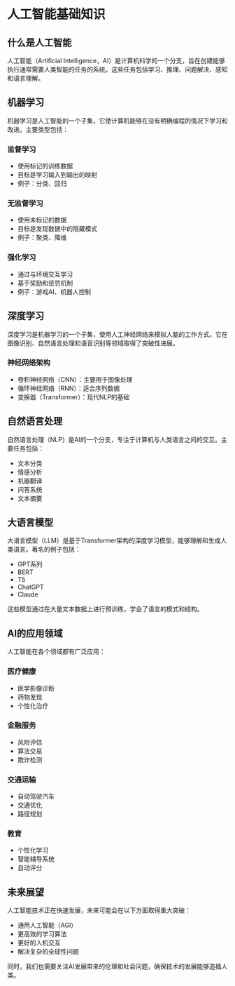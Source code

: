 # 人工智能基础知识

## 什么是人工智能

人工智能（Artificial Intelligence，AI）是计算机科学的一个分支，旨在创建能够执行通常需要人类智能的任务的系统。这些任务包括学习、推理、问题解决、感知和语言理解。

## 机器学习

机器学习是人工智能的一个子集，它使计算机能够在没有明确编程的情况下学习和改进。主要类型包括：

### 监督学习
- 使用标记的训练数据
- 目标是学习输入到输出的映射
- 例子：分类、回归

### 无监督学习
- 使用未标记的数据
- 目标是发现数据中的隐藏模式
- 例子：聚类、降维

### 强化学习
- 通过与环境交互学习
- 基于奖励和惩罚机制
- 例子：游戏AI、机器人控制

## 深度学习

深度学习是机器学习的一个子集，使用人工神经网络来模拟人脑的工作方式。它在图像识别、自然语言处理和语音识别等领域取得了突破性进展。

### 神经网络架构
- 卷积神经网络（CNN）：主要用于图像处理
- 循环神经网络（RNN）：适合序列数据
- 变换器（Transformer）：现代NLP的基础

## 自然语言处理

自然语言处理（NLP）是AI的一个分支，专注于计算机与人类语言之间的交互。主要任务包括：

- 文本分类
- 情感分析
- 机器翻译
- 问答系统
- 文本摘要

## 大语言模型

大语言模型（LLM）是基于Transformer架构的深度学习模型，能够理解和生成人类语言。著名的例子包括：

- GPT系列
- BERT
- T5
- ChatGPT
- Claude

这些模型通过在大量文本数据上进行预训练，学会了语言的模式和结构。

## AI的应用领域

人工智能在各个领域都有广泛应用：

### 医疗健康
- 医学影像诊断
- 药物发现
- 个性化治疗

### 金融服务
- 风险评估
- 算法交易
- 欺诈检测

### 交通运输
- 自动驾驶汽车
- 交通优化
- 路径规划

### 教育
- 个性化学习
- 智能辅导系统
- 自动评分

## 未来展望

人工智能技术正在快速发展，未来可能会在以下方面取得重大突破：

- 通用人工智能（AGI）
- 更高效的学习算法
- 更好的人机交互
- 解决复杂的全球性问题

同时，我们也需要关注AI发展带来的伦理和社会问题，确保技术的发展能够造福人类。